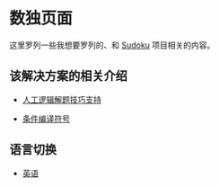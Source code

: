 # 数独页面

这里罗列一些我想要罗列的、和 [Sudoku](https://github.com/SunnieShine/Sudoku) 项目相关的内容。



## 该解决方案的相关介绍

* [人工逻辑解题技巧支持](manual-techniques-support)

* [条件编译符号](conditional-compilation-symbol)



## 语言切换

* [英语](../index)